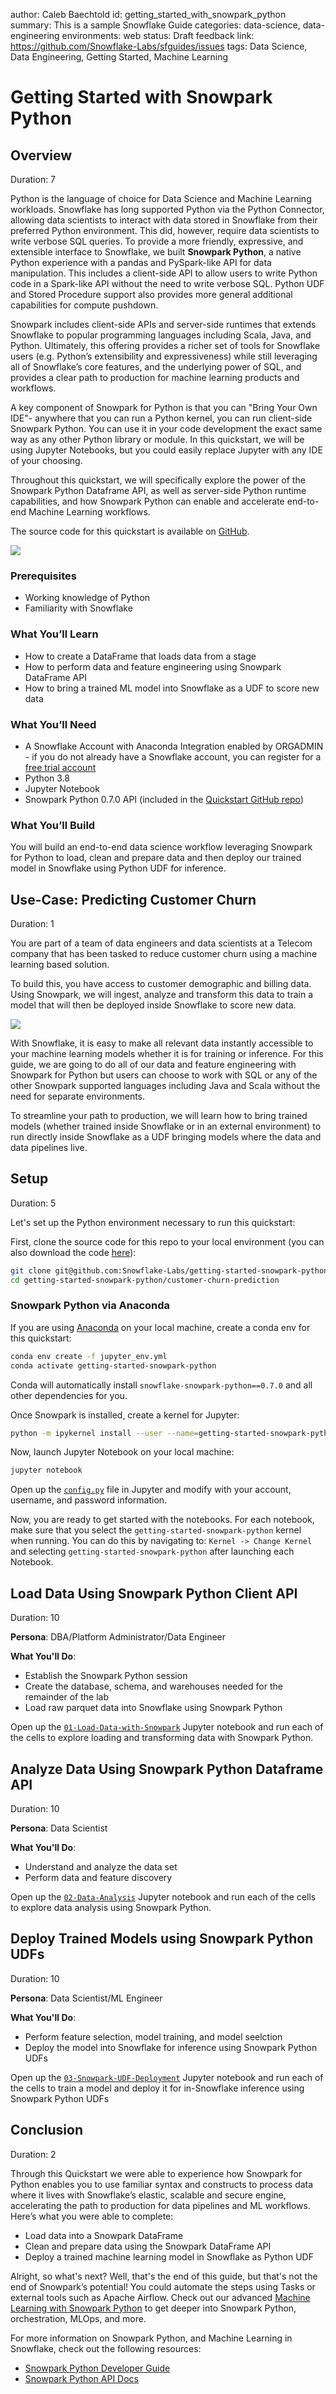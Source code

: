 author: Caleb Baechtold
id: getting_started_with_snowpark_python
summary: This is a sample Snowflake Guide
categories: data-science, data-engineering
environments: web
status: Draft
feedback link: https://github.com/Snowflake-Labs/sfguides/issues
tags: Data Science, Data Engineering, Getting Started, Machine Learning

# Getting Started with Snowpark Python
<!-- ------------------------ -->
## Overview 
Duration: 7

Python is the language of choice for Data Science and Machine Learning workloads. Snowflake has long supported Python via the Python Connector, allowing data scientists to interact with data stored in Snowflake from their preferred Python environment. This did, however, require data scientists to write verbose SQL queries. To provide a more friendly, expressive, and extensible interface to Snowflake, we built **Snowpark Python**, a native Python experience with a pandas and PySpark-like API for data manipulation. This includes a client-side API to allow users to write Python code in a Spark-like API without the need to write verbose SQL. Python UDF and Stored Procedure support also provides more general additional capabilities for compute pushdown.

Snowpark includes client-side APIs and server-side runtimes that extends Snowflake to popular programming languages including Scala, Java, and Python. Ultimately, this offering provides a richer set of tools for Snowflake users (e.g. Python’s extensibility and expressiveness) while still leveraging all of Snowflake’s core features, and the underlying power of SQL, and provides a clear path to production for machine learning products and workflows.

A key component of Snowpark for Python is that you can "Bring Your Own IDE"- anywhere that you can run a Python kernel, you can run client-side Snowpark Python. You can use it in your code development the exact same way as any other Python library or module. In this quickstart, we will be using Jupyter Notebooks, but you could easily replace Jupyter with any IDE of your choosing.

Throughout this quickstart, we will specifically explore the power of the Snowpark Python Dataframe API, as well as server-side Python runtime capabilities, and how Snowpark Python can enable and accelerate end-to-end Machine Learning workflows.

The source code for this quickstart is available on [GitHub](https://github.com/Snowflake-Labs/getting-started-snowpark-python).

![](./assets/image2.png)

### Prerequisites
- Working knowledge of Python
- Familiarity with Snowflake

### What You’ll Learn 
- How to create a DataFrame that loads data from a stage
- How to perform data and feature engineering using Snowpark DataFrame API
- How to bring a trained ML model into Snowflake as a UDF to score new data

### What You’ll Need 
- A Snowflake Account with Anaconda Integration enabled by ORGADMIN - if you do not already have a Snowflake account, you can register for a [free trial account](https://signup.snowflake.com/)
- Python 3.8
- Jupyter Notebook
- Snowpark Python 0.7.0 API (included in the [Quickstart GitHub repo](https://github.com/Snowflake-Labs/getting-started-snowpark-python))

### What You’ll Build 
You will build an end-to-end data science workflow leveraging Snowpark for Python to load, clean and prepare data and then deploy our trained model in Snowflake using Python UDF for inference.

<!-- ------------------------ -->
## Use-Case: Predicting Customer Churn
Duration: 1

You are part of a team of data engineers and data scientists at a Telecom company that has been tasked to reduce customer churn using a machine learning based solution. 

To build this, you have access to customer demographic and billing data. Using Snowpark, we will ingest, analyze and transform this data to train a model that will then be deployed inside Snowflake to score new data. 

![](./assets/image4.png)

With Snowflake, it is easy to make all relevant data instantly accessible to your machine learning models whether it is for training or inference. For this guide, we are going to do all of our data and feature engineering with Snowpark for Python but users can choose to work with SQL or any of the other Snowpark supported languages including Java and Scala without the need for separate environments. 

To streamline your path to production, we will learn how to bring trained models (whether trained inside Snowflake or in an external environment) to run directly inside Snowflake as a UDF bringing models where the data and data pipelines live. 

<!-- ------------------------ -->
## Setup
Duration: 5

Let's set up the Python environment necessary to run this quickstart:

First, clone the source code for this repo to your local environment (you can also download the code [here](https://github.com/Snowflake-Labs/getting-started-snowpark-python)):
```bash
git clone git@github.com:Snowflake-Labs/getting-started-snowpark-python.git
cd getting-started-snowpark-python/customer-churn-prediction
```

### Snowpark Python via Anaconda
If you are using [Anaconda](https://www.anaconda.com/python-r-distribution?utm_campaign=python&utm_medium=online-advertising&utm_source=google&utm_content=anaconda-download&gclid=Cj0KCQjwnNyUBhCZARIsAI9AYlFtPjClvSFJ8hUR4_IAtlQiDbNOm1QwqIzwf_bQvduX_OmrS8wtz5QaAhi8EALw_wcB) on your local machine, create a conda env for this quickstart:
```bash
conda env create -f jupyter_env.yml
conda activate getting-started-snowpark-python
```

Conda will automatically install `snowflake-snowpark-python==0.7.0` and all other dependencies for you.

Once Snowpark is installed, create a kernel for Jupyter:
```bash
python -m ipykernel install --user --name=getting-started-snowpark-python
```

Now, launch Jupyter Notebook on your local machine:
```bash
jupyter notebook
```

Open up the [`config.py`](https://github.com/Snowflake-Labs/getting-started-snowpark-python/blob/main/customer-churn-prediction/config.py) file in Jupyter and modify with your account, username, and password information.

Now, you are ready to get started with the notebooks. For each notebook, make sure that you select the `getting-started-snowpark-python` kernel when running. You can do this by navigating to: `Kernel -> Change Kernel` and selecting `getting-started-snowpark-python` after launching each Notebook.

<!-- ------------------------ -->
## Load Data Using Snowpark Python Client API
Duration: 10

**Persona**: DBA/Platform Administrator/Data Engineer

**What You'll Do**: 
- Establish the Snowpark Python session
- Create the database, schema, and warehouses needed for the remainder of the lab
- Load raw parquet data into Snowflake using Snowpark Python

Open up the [`01-Load-Data-with-Snowpark`](https://github.com/Snowflake-Labs/getting-started-snowpark-python/blob/main/customer-churn-prediction/01-Load-Data-with-Snowpark.ipynb) Jupyter notebook and run each of the cells to explore loading and transforming data with Snowpark Python.

<!-- ------------------------ -->
## Analyze Data Using Snowpark Python Dataframe API
Duration: 10

**Persona**: Data Scientist 

**What You'll Do**: 
- Understand and analyze the data set
- Perform data and feature discovery

Open up the [`02-Data-Analysis`](https://github.com/Snowflake-Labs/getting-started-snowpark-python/blob/main/customer-churn-prediction/02-Data-Analysis.ipynb) Jupyter notebook and run each of the cells to explore data analysis using Snowpark Python.

<!-- ------------------------ -->
## Deploy Trained Models using Snowpark Python UDFs
Duration: 10

**Persona**: Data Scientist/ML Engineer

**What You'll Do**: 
- Perform feature selection, model training, and model seelction
- Deploy the model into Snowflake for inference using Snowpark Python UDFs

Open up the [`03-Snowpark-UDF-Deployment`](https://github.com/Snowflake-Labs/getting-started-snowpark-python/blob/main/customer-churn-prediction/03-Snowpark-UDF-Deployment.ipynb) Jupyter notebook and run each of the cells to train a model and deploy it for in-Snowflake inference using Snowpark Python UDFs

<!-- ------------------------ -->
## Conclusion
Duration: 2

Through this Quickstart we were able to experience how Snowpark for Python enables you to use familiar syntax and constructs to process data where it lives with Snowflake’s elastic, scalable and secure engine, accelerating the path to production for data pipelines and ML workflows. Here’s what you were able to complete:

- Load data into a Snowpark DataFrame
- Clean and prepare data using the Snowpark DataFrame API
- Deploy a trained machine learning model in Snowflake as Python UDF

Alright, so what's next? Well, that's the end of this guide, but that's not the end of Snowpark’s potential! You could automate the steps using Tasks or external tools such as Apache Airflow. Check out our advanced [Machine Learning with Snowpark Python]() to get deeper into Snowpark Python, orchestration, MLOps, and more.

For more information on Snowpark Python, and Machine Learning in Snowflake, check out the following resources:
- [Snowpark Python Developer Guide](https://docs.snowflake.com/en/LIMITEDACCESS/snowpark-python.html)
- [Snowpark Python API Docs](https://docs.snowflake.com/en/developer-guide/snowpark/reference/python/index.html)